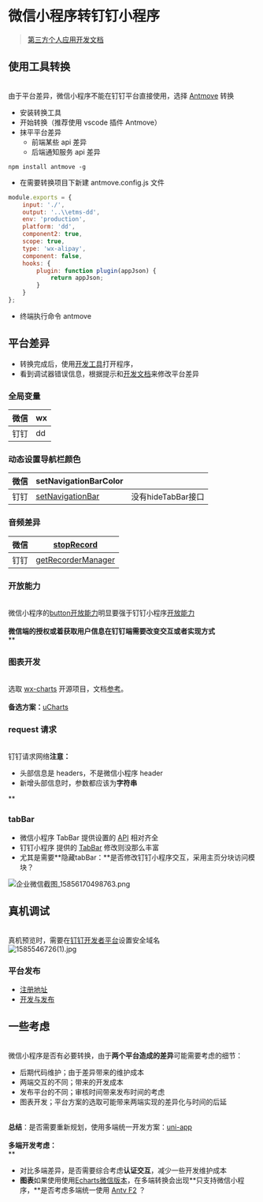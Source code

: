 # 微信小程序转钉钉小程序

> [第三方个人应用开发文档](https://ding-doc.dingtalk.com/doc#/personnal/fdzxvg)

<a name="zZyUq"></a>
## 使用工具转换

<br />由于平台差异，微信小程序不能在钉钉平台直接使用，选择 [Antmove](https://github.com/ant-move/Antmove) 转换<br />

- 安装转换工具
- 开始转换（推荐使用 vscode 插件 Antmove）
- 抹平平台差异
   - 前端某些 api 差异
   - 后端通知服务 api 差异



```shell
npm install antmove -g
```


- 在需要转换项目下新建 antmove.config.js 文件



```javascript
module.exports = {
	input: './',
	output: '..\\etms-dd',
	env: 'production',
	platform: 'dd',
	component2: true,
	scope: true,
	type: 'wx-alipay',
	component: false,
	hooks: {
		plugin: function plugin(appJson) {
			return appJson;
		}
	}
};
```


- 终端执行命令 antmove 
<a name="8bjkM"></a>
## 平台差异


- 转换完成后，使用[开发工具](https://ding-doc.dingtalk.com/doc#/kn6zg7/zunrdk)打开程序，
- 看到调试器错误信息，根据提示和[开发文档](https://ding-doc.dingtalk.com/doc#/dev/ed25rr)来修改平台差异



<a name="ysosa"></a>
### 全局变量



| 微信 | wx |
| --- | --- |
| 钉钉 | dd |



<a name="SBLK9"></a>
### 动态设置导航栏颜色



| 微信 | setNavigationBarColor |  |
| --- | --- | --- |
| 钉钉 | [setNavigationBar](https://ding-doc.dingtalk.com/doc#/dev/ui-navigate/dd.setNavigationBar) | 没有hideTabBar接口 |



<a name="aPesd"></a>
### 音频差异



| 微信 | [stopRecord](https://developers.weixin.qq.com/miniprogram/dev/api/media/recorder/wx.stopRecord.html) |
| --- | --- |
| 钉钉 | [getRecorderManager](https://ding-doc.dingtalk.com/doc#/dev/vw45p8) |



<a name="StdSk"></a>
### 开放能力

<br />微信小程序的[button开放能力](https://developers.weixin.qq.com/miniprogram/dev/component/button.html)明显要强于钉钉小程序[开放能力](https://ding-doc.dingtalk.com/doc#/dev/button-component)<br />
<br />**微信端的授权或着获取用户信息在钉钉端需要改变交互或者实现方式**<br />**
<a name="k2OUi"></a>
### 图表开发

<br />选取 [wx-charts](https://github.com/imondo/wx-charts) 开源项目，文档[参考](https://github.com/xiaolin3303/wx-charts/issues/56)。<br />
<br />**备选方案：**[uCharts](https://gitee.com/uCharts/uCharts)<br />

<a name="6437aa0f"></a>
### request 请求

<br />钉钉请求网络**注意：**<br />

- 头部信息是 headers，不是微信小程序 header
- 新增头部信息时，参数都应该为**字符串**

**
<a name="L1zMT"></a>
### tabBar

- 微信小程序 TabBar 提供设置的 [API](https://developers.weixin.qq.com/miniprogram/dev/api/ui/tab-bar/wx.showTabBarRedDot.html) 相对齐全
- 钉钉小程序 提供的 [TabBar](https://ding-doc.dingtalk.com/doc#/dev/ms4gid) 修改则没那么丰富
- 尤其是需要**隐藏tabBar：**是否修改钉钉小程序交互，采用主页分块访问模块？

![企业微信截图_15856170498763.png](https://cdn.nlark.com/yuque/0/2020/png/124135/1585617065462-d016b107-9701-4771-a32c-9e897d9b4db4.png#align=left&display=inline&height=413&name=%E4%BC%81%E4%B8%9A%E5%BE%AE%E4%BF%A1%E6%88%AA%E5%9B%BE_15856170498763.png&originHeight=568&originWidth=333&size=6486&status=done&style=none&width=243)<br />

<a name="c42e96e1"></a>
## 真机调试

<br />真机预览时，需要在[钉钉开发者平台](https://open-dev.dingtalk.com/#/userSuite/setting/dingoagbigcsptkcbblwpm?tab=1)设置安全域名<br />![1585546726(1).jpg](https://cdn.nlark.com/yuque/0/2020/jpeg/124135/1585546741155-072d1ac8-3846-4355-8f83-b25cd7e791bb.jpeg#align=left&display=inline&height=712&name=1585546726%281%29.jpg&originHeight=712&originWidth=1363&size=24598&status=done&style=none&width=1363)<br />

<a name="Otp2M"></a>
### 平台发布


- [注册地址](https://open-dev.dingtalk.com/#/index)
- [开发与发布](https://ding-doc.dingtalk.com/doc#/isv/yeun2g)



<a name="EbCKp"></a>
## 一些考虑

<br />微信小程序是否有必要转换，由于**两个平台造成的差异**可能需要考虑的细节：

- 后期代码维护；由于差异带来的维护成本
- 两端交互的不同；带来的开发成本
- 发布平台的不同；审核时间带来发布时间的考虑
- 图表开发；平台方案的选取可能带来两端实现的差异化与时间的后延


<br />**总结**：是否需要重新规划，使用多端统一开发方案：[uni-app](https://uniapp.dcloud.io/?id=uni-app)<br />
<br />**多端开发考虑：**<br />**

- 对比多端差异，是否需要综合考虑**认证交互**，减少一些开发维护成本
- **图表**如果使用使用[Echarts微信版本](https://www.echartsjs.com/zh/tutorial.html#%E5%9C%A8%E5%BE%AE%E4%BF%A1%E5%B0%8F%E7%A8%8B%E5%BA%8F%E4%B8%AD%E4%BD%BF%E7%94%A8%20ECharts)，在多端转换会出现**只支持微信小程序，**是否考虑多端统一使用 [Antv F2](https://f2.antv.vision/zh) ？

